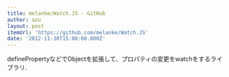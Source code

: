 ```yaml
---
title: melanke/Watch.JS · GitHub
author: azu
layout: post
itemUrl: 'https://github.com/melanke/Watch.JS'
date: '2012-11-30T15:00:00.000Z'
---
```

definePropertyなどでObjectを拡張して、プロパティの変更をwatchをするライブラリ.
